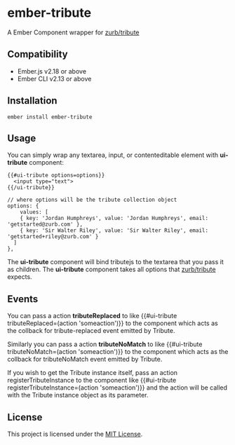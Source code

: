 ember-tribute
==============================================================================

A Ember Component wrapper for [zurb/tribute](https://github.com/zurb/tribute)


Compatibility
------------------------------------------------------------------------------

* Ember.js v2.18 or above
* Ember CLI v2.13 or above


Installation
------------------------------------------------------------------------------

```
ember install ember-tribute
```


Usage
------------------------------------------------------------------------------

You can simply wrap any textarea, input, or contenteditable element with **ui-tribute** component:

```
{{#ui-tribute options=options}}
  <input type="text">
{{/ui-tribute}}

// where options will be the tribute collection object
options: {
    values: [
    { key: 'Jordan Humphreys', value: 'Jordan Humphreys', email: 'getstarted@zurb.com' },
    { key: 'Sir Walter Riley', value: 'Sir Walter Riley', email: 'getstarted+riley@zurb.com' }
  ]
},
```

The **ui-tribute**  component will bind tributejs to the textarea that you pass it as children.
The **ui-tribute**  component takes all options that [zurb/tribute](https://github.com/zurb/tribute) expects. 


Events
--------------------------------------------------------------------------------
You can pass a action **tributeReplaced** to  like {{#ui-tribute tributeReplaced=(action 'someaction')}} to the component which acts as the collback for tribute-replaced event emitted by Tribute.

Similarly you can pass a action **tributeNoMatch** to  like {{#ui-tribute tributeNoMatch=(action 'someaction')}} to the component which acts as the collback for tributeNoMatch event emitted by Tribute.

If you wish to get the Tribute instance itself, pass an action registerTributeInstance to the component like {{#ui-tribute registerTributeInstance=(action 'someaction')}} and the action will be called with the Tribute instance object as its parameter.

License
------------------------------------------------------------------------------

This project is licensed under the [MIT License](LICENSE.md).

